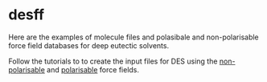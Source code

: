 # desff

Here are the examples of molecule files and polasibale and non-polarisable force field databases for deep eutectic solvents.

Follow the tutorials to to create the input files for DES using the [non-polarisable](https://github.com/agiliopadua/fftool) and [polarisable](https://github.com/kateryna-goloviznina/pol_il/tree/coul_tt) force fields.
